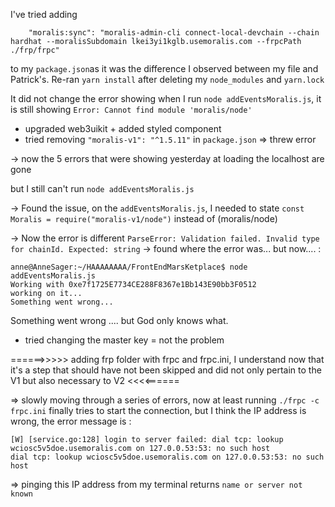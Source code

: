 I've tried adding

```
    "moralis:sync": "moralis-admin-cli connect-local-devchain --chain hardhat --moralisSubdomain lkei3yi1kglb.usemoralis.com --frpcPath ./frp/frpc"
```

to my `package.json`as it was the difference I observed between my file and Patrick's. Re-ran `yarn install` after deleting my `node_modules` and `yarn.lock`

It did not change the error showing when I run `node addEventsMoralis.js`, it is still showing `Error: Cannot find module 'moralis/node'`

- upgraded web3uikit + added styled component
- tried removing `"moralis-v1": "^1.5.11"` in `package.json` => threw error

-> now the 5 errors that were showing yesterday at loading the localhost are gone

but I still can't run `node addEventsMoralis.js`

-> Found the issue, on the `addEventsMoralis.js`, I needed to state `const Moralis = require("moralis-v1/node")` instead of (moralis/node)

-> Now the error is different `ParseError: Validation failed. Invalid type for chainId. Expected: string`
-> found where the error was... but now.... :

```
anne@AnneSager:~/HAAAAAAAA/FrontEndMarsKetplace$ node addEventsMoralis.js
Working with 0xe7f1725E7734CE288F8367e1Bb143E90bb3F0512
working on it...
Something went wrong...
```

Something went wrong
....
but God only knows what.

- tried changing the master key = not the problem

======>>>>> adding frp folder with frpc and frpc.ini, I understand now that it's a step that should have not been skipped and did not only pertain to the V1 but also necessary to V2 <<<<======

=> slowly moving through a series of errors, now at least running `./frpc -c frpc.ini` finally tries to start the connection, but I think the IP address is wrong, the error message is :

```
[W] [service.go:128] login to server failed: dial tcp: lookup wciosc5v5doe.usemoralis.com on 127.0.0.53:53: no such host
dial tcp: lookup wciosc5v5doe.usemoralis.com on 127.0.0.53:53: no such host
```

=> pinging this IP address from my terminal returns `name or server not known`
